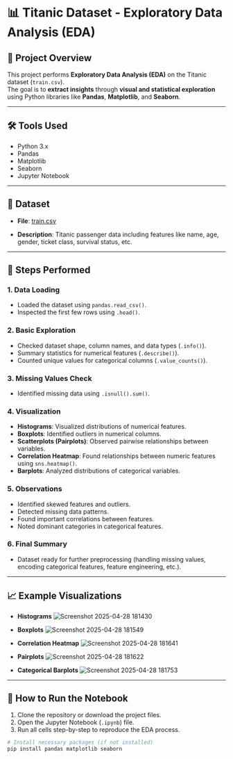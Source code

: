 # 📊 Titanic Dataset - Exploratory Data Analysis (EDA)

## 📄 Project Overview
This project performs **Exploratory Data Analysis (EDA)** on the Titanic dataset (`train.csv`).  
The goal is to **extract insights** through **visual and statistical exploration** using Python libraries like **Pandas**, **Matplotlib**, and **Seaborn**.

---

## 🛠️ Tools Used
- Python 3.x
- Pandas
- Matplotlib
- Seaborn
- Jupyter Notebook

---

## 📂 Dataset
- **File**: [train.csv](https://github.com/user-attachments/files/19940080/train.csv)

- **Description**: Titanic passenger data including features like name, age, gender, ticket class, survival status, etc.

---

## 🧪 Steps Performed

### 1. Data Loading
- Loaded the dataset using `pandas.read_csv()`.
- Inspected the first few rows using `.head()`.

### 2. Basic Exploration
- Checked dataset shape, column names, and data types (`.info()`).
- Summary statistics for numerical features (`.describe()`).
- Counted unique values for categorical columns (`.value_counts()`).

### 3. Missing Values Check
- Identified missing data using `.isnull().sum()`.

### 4. Visualization
- **Histograms**: Visualized distributions of numerical features.
- **Boxplots**: Identified outliers in numerical columns.
- **Scatterplots (Pairplots)**: Observed pairwise relationships between variables.
- **Correlation Heatmap**: Found relationships between numeric features using `sns.heatmap()`.
- **Barplots**: Analyzed distributions of categorical variables.

### 5. Observations
- Identified skewed features and outliers.
- Detected missing data patterns.
- Found important correlations between features.
- Noted dominant categories in categorical features.

### 6. Final Summary
- Dataset ready for further preprocessing (handling missing values, encoding categorical features, feature engineering, etc.).

---

## 📈 Example Visualizations

- **Histograms**
  ![Screenshot 2025-04-28 181430](https://github.com/user-attachments/assets/2ee095a3-7fac-4ae6-97d4-0e20df03be61)

- **Boxplots**
  ![Screenshot 2025-04-28 181549](https://github.com/user-attachments/assets/815d9356-c30d-428f-aaec-d1ff30b7694e)

- **Correlation Heatmap**
  ![Screenshot 2025-04-28 181641](https://github.com/user-attachments/assets/699bb245-5f22-4e34-86c8-a73d5fc87589)

- **Pairplots**
  ![Screenshot 2025-04-28 181622](https://github.com/user-attachments/assets/c32954ca-ba9f-405e-9a89-6bbea8788527)

- **Categorical Barplots**
![Screenshot 2025-04-28 181753](https://github.com/user-attachments/assets/6dab1bcc-8d09-431c-871c-ca934467dd76)

---

## 📝 How to Run the Notebook
1. Clone the repository or download the project files.
2. Open the Jupyter Notebook (`.ipynb`) file.
3. Run all cells step-by-step to reproduce the EDA process.

```bash
# Install necessary packages (if not installed)
pip install pandas matplotlib seaborn

